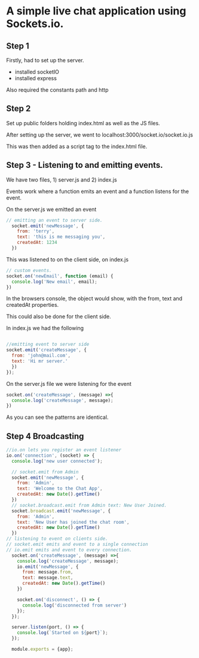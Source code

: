 # A simple live chat application using Sockets.io.

## Step 1
Firstly, had to set up the server.

- installed socketIO
- installed express

Also required the constants path and http

## Step 2

Set up public folders holding index.html as well as the JS files.

After setting up the server, we went to localhost:3000/socket.io/socket.io.js

This was then added as a script tag to the index.html file.

## Step 3 - Listening to and emitting events.
We have two files, 1) server.js and 2) index.js

Events work where a function emits an event and a function listens for the event.

On the server.js we emitted an event

```js
// emitting an event to server side.
  socket.emit('newMessage', {
    from: 'terry',
    text: 'this is me messaging you',
    createdAt: 1234
  })

```
This was listened to on the client side, on index.js

```js
// custom events.
socket.on('newEmail', function (email) {
  console.log('New email', email);
})

```
In the browsers console, the object would show, with the from, text and createdAt properties.

This could also be done for the client side.

In index.js we had the following

```js

//emitting event to server side
socket.emit('createMessage', {
  from: 'john@mail.com',
  text: 'Hi mr server.'
  })
});

```
On the server.js file we were listening for the event

```js
socket.on('createMessage', (message) =>{
  console.log('createMessage', message);
})
```
As you can see the patterns are identical.


## Step 4 Broadcasting
```js
//io.on lets you register an event listener
io.on('connection', (socket) => {
  console.log('new user connected');

  // socket.emit from Admin
  socket.emit('newMessage', {
    from: 'Admin',
    text: 'Welcome to the Chat App',
    createdAt: new Date().getTime()
  })
  // socket.broadcast.emit from Admin text: New User Joined.
  socket.broadcast.emit('newMessage', {
    from: 'Admin',
    text: 'New User has joined the chat room',
    createdAt: new Date().getTime()
  })
// listening to event on clients side.
// socket.emit emits and event to a single connection
// io.emit emits and event to every connection.
  socket.on('createMessage', (message) =>{
    console.log('createMessage', message);
    io.emit('newMessage', {
      from: message.from,
      text: message.text,
      createdAt: new Date().getTime()
    })

    socket.on('disconnect', () => {
      console.log('disconnected from server')
    });
  });

  server.listen(port, () => {
    console.log(`Started on ${port}`);
  });

  module.exports = {app};
```
